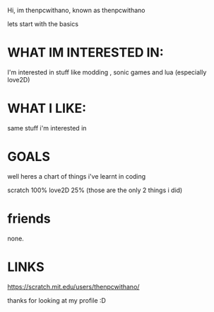 Hi, im thenpcwithano, known as thenpcwithano

lets start with the basics

# WHAT IM INTERESTED IN:

I'm interested in stuff like modding , sonic games and lua (especially love2D)

# WHAT I LIKE:
same stuff i'm interested in

# GOALS
well heres a chart of things i've learnt in coding

scratch 100%
love2D 25%
(those are the only 2 things i did)

# friends
none.
# LINKS

https://scratch.mit.edu/users/thenpcwithano/



thanks for looking at my profile :D
<!---
thenpcwithano/thenpcwithano is a ✨ special ✨ repository because its `README.md` (this file) appears on your GitHub profile.
You can click the Preview link to take a look at your changes.
--->
